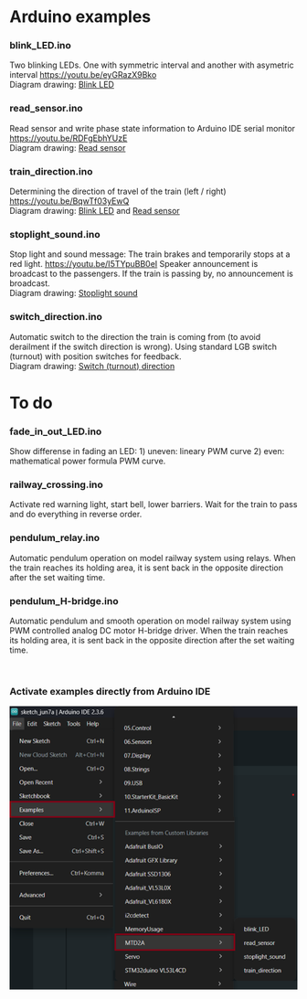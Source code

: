 # Arduino examples

### blink_LED.ino
Two blinking LEDs. One with symmetric interval and another with asymetric interval https://youtu.be/eyGRazX9Bko
<br/> Diagram drawing: [Blink LED](/image/blink_LED.png)

### read_sensor.ino
Read sensor and write phase state information to Arduino IDE serial monitor https://youtu.be/RDFgEbhYUzE
<br/> Diagram drawing: [Read sensor](/image/read_sensor.png)

### train_direction.ino
Determining the direction of travel of the train (left / right) https://youtu.be/BqwTf03yEwQ
<br/> Diagram drawing: [Blink LED](/image/blink_LED.png) and [Read sensor](/image/read_sensor.png)

### stoplight_sound.ino
Stop light and sound message: The train brakes and temporarily stops at a red light. https://youtu.be/I5TYpuBB0eI
Speaker announcement is broadcast to the passengers. If the train is passing by, no announcement is broadcast.
<br/> Diagram drawing: [Stoplight sound](/image/stoplight_sound.png)

### switch_direction.ino
Automatic switch to the direction the train is coming from (to avoid derailment if the switch direction is wrong).
Using standard LGB switch (turnout) with position switches for feedback.
<br/> Diagram drawing: [Switch (turnout) direction](/main/image/switch_direction.png)

# To do

### fade_in_out_LED.ino
Show differense in fading an LED: 1) uneven: lineary PWM curve 2) even: mathematical power formula PWM curve.

### railway_crossing.ino
Activate red warning light, start bell, lower barriers. Wait for the train to pass and do everything in reverse order.

### pendulum_relay.ino
Automatic pendulum operation on model railway system using relays. 
When the train reaches its holding area, it is sent back in the opposite direction after the set waiting time.

### pendulum_H-bridge.ino
Automatic pendulum and smooth operation on model railway system using PWM controlled analog DC motor H-bridge driver. 
When the train reaches its holding area, it is sent back in the opposite direction after the set waiting time.

<br/>

### Activate examples directly from Arduino IDE

![](/examples/Arduino-examples.png)
